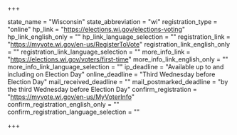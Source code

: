 +++

state_name = "Wisconsin"
state_abbreviation = "wi"
registration_type = "online"
hp_link = "https://elections.wi.gov/elections-voting"
hp_link_english_only = ""
hp_link_language_selection = ""
registration_link = "https://myvote.wi.gov/en-us/RegisterToVote"
registration_link_english_only = ""
registration_link_language_selection = ""
more_info_link = "https://elections.wi.gov/voters/first-time"
more_info_link_english_only = ""
more_info_link_language_selection = ""
ip_deadline = "Available up to and including on Election Day"
online_deadline = "Third Wednesday before Election Day"
mail_received_deadline = ""
mail_postmarked_deadline = "by the third Wednesday before Election Day"
confirm_registration = "https://myvote.wi.gov/en-us/MyVoterInfo"
confirm_registration_english_only = ""
confirm_registration_language_selection = ""

+++